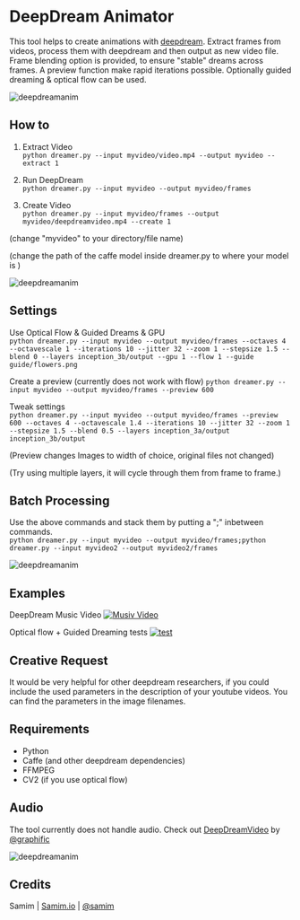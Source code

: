 # DeepDream Animator

This tool helps to create animations with [deepdream](https://github.com/google/deepdream).
Extract frames from videos, process them with deepdream and then output as new video file.
Frame blending option is provided, to ensure "stable" dreams across frames.
A preview function make rapid iterations possible. Optionally guided dreaming & optical flow can be used.

![deepdreamanim](https://i.imgur.com/JiMIQ01.gif "deep dream animation")

## How to
1. Extract Video  
`python dreamer.py --input myvideo/video.mp4 --output myvideo --extract 1`

2. Run DeepDream  
`python dreamer.py --input myvideo --output myvideo/frames`

3. Create Video  
`python dreamer.py --input myvideo/frames --output myvideo/deepdreamvideo.mp4 --create 1`

(change "myvideo" to your directory/file name)

(change the path of the caffe model inside dreamer.py to where your model is )

![deepdreamanim](https://i.imgur.com/MpoYxZX.gif "deep dream animation")

## Settings
Use Optical Flow & Guided Dreams & GPU  
`python dreamer.py --input myvideo --output myvideo/frames --octaves 4 --octavescale 1 --iterations 10 --jitter 32 --zoom 1 --stepsize 1.5 --blend 0 --layers inception_3b/output --gpu 1 --flow 1 --guide guide/flowers.png`

Create a preview (currently does not work with flow)
`python dreamer.py --input myvideo --output myvideo/frames --preview 600 `

Tweak settings  
`python dreamer.py --input myvideo --output myvideo/frames --preview 600 --octaves 4 --octavescale 1.4 --iterations 10 --jitter 32 --zoom 1 --stepsize 1.5 --blend 0.5 --layers inception_3a/output inception_3b/output`

(Preview changes Images to width of choice, original files not changed)

(Try using multiple layers, it will cycle through them from frame to frame.)

## Batch Processing
Use the above commands and stack them by putting a ";" inbetween commands.  
`python dreamer.py --input myvideo --output myvideo/frames;python dreamer.py --input myvideo2 --output myvideo2/frames`

![deepdreamanim](https://i.imgur.com/6bpKNVL.gif "deep dream animation")

## Examples

DeepDream Music Video
[![Musiv Video](https://i.imgur.com/h6ECI0M.jpg)](https://vimeo.com/133275555 "Music Video")

Optical flow + Guided Dreaming tests
[![test](https://i.imgur.com/7B0XOmu.jpg)](https://www.youtube.com/watch?v=hTrqfw9oxg4 "test")


## Creative Request
It would be very helpful for other deepdream researchers, if you could include the used parameters in the description of your youtube videos. You can find the parameters in the image filenames.

## Requirements
- Python
- Caffe (and other deepdream dependencies)
- FFMPEG
- CV2 (if you use optical flow)

## Audio
The tool currently does not handle audio.
Check out [DeepDreamVideo](https://github.com/graphific/DeepDreamVideo) by [@graphific](https://twitter.com/graphific)

![deepdreamanim](https://i.imgur.com/eH1oE6a.gif "deep dream animation")


## Credits

Samim | [Samim.io](http://samim.io) | [@samim](https://twitter.com/samim)

